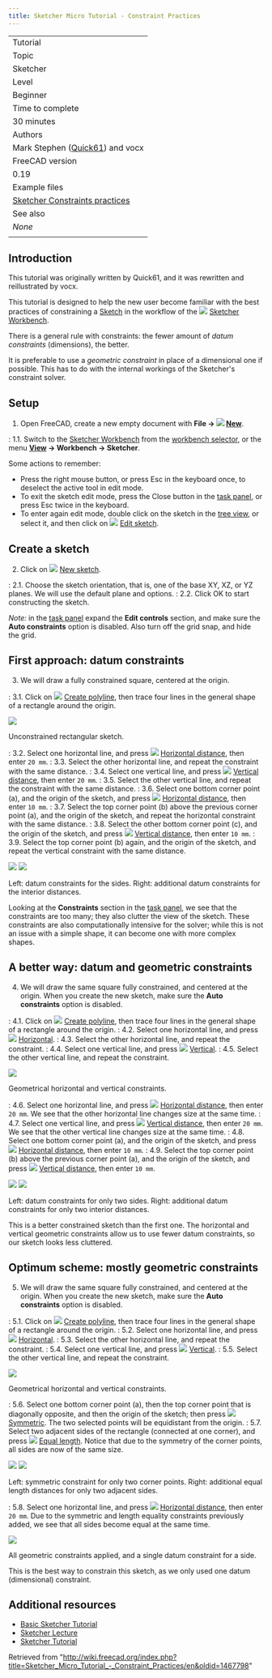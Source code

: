 ```yaml
---
title: Sketcher Micro Tutorial - Constraint Practices
---
```


|                                                                                                    |
| -------------------------------------------------------------------------------------------------- |
| Tutorial                                                                                           |
| Topic                                                                                              |
| Sketcher                                                                                           |
| Level                                                                                              |
| Beginner                                                                                           |
| Time to complete                                                                                   |
| 30 minutes                                                                                         |
| Authors                                                                                            |
| Mark Stephen ([Quick61](/User:Quick61 "User:Quick61")) and vocx                                    |
| FreeCAD version                                                                                    |
| 0.19                                                                                               |
| Example files                                                                                      |
| [Sketcher Constraints practices](https://forum.freecadweb.org/viewtopic.php?f=36&p=371659#p371659) |
| See also                                                                                           |
| _None_                                                                                             |
|                                                                                                    |

## Introduction

This tutorial was originally written by Quick61, and it was rewritten and reillustrated by vocx.

This tutorial is designed to help the new user become familiar with the best practices of constraining a [Sketch](/Sketch "Sketch") in the workflow of the ![](/src/assets/images/Workbench_Sketcher.svg) [Sketcher Workbench](/Sketcher_Workbench "Sketcher Workbench").

There is a general rule with constraints: the fewer amount of _datum constraints_ (dimensions), the better.

It is preferable to use a _geometric constraint_ in place of a dimensional one if possible. This has to do with the internal workings of the Sketcher's constraint solver.

## Setup

1. Open FreeCAD, create a new empty document with **File → ![](/src/assets/images/Std_New.svg) [New](/Std_New "Std New")**.

: 1.1. Switch to the [Sketcher Workbench](/Sketcher_Workbench "Sketcher Workbench") from the [workbench selector](/Std_Workbench "Std Workbench"), or the menu **[View](/Std_View_Menu "Std View Menu") → Workbench → Sketcher**.

Some actions to remember:

- Press the right mouse button, or press Esc in the keyboard once, to deselect the active tool in edit mode.
- To exit the sketch edit mode, press the Close button in the [task panel](/Task_panel "Task panel"), or press Esc twice in the keyboard.
- To enter again edit mode, double click on the sketch in the [tree view](/Tree_view "Tree view"), or select it, and then click on ![](/src/assets/images/Sketcher_EditSketch.svg) [Edit sketch](/Sketcher_EditSketch "Sketcher EditSketch").

## Create a sketch

2. Click on ![](/src/assets/images/Sketcher_NewSketch.svg) [New sketch](/Sketcher_NewSketch "Sketcher NewSketch").

: 2.1. Choose the sketch orientation, that is, one of the base XY, XZ, or YZ planes. We will use the default plane and options.
: 2.2. Click OK to start constructing the sketch.

_Note:_ in the [task panel](/Task_panel "Task panel") expand the **Edit controls** section, and make sure the **Auto constraints** option is disabled. Also turn off the grid snap, and hide the grid.

## First approach: datum constraints

3. We will draw a fully constrained square, centered at the origin.

: 3.1. Click on ![](/src/assets/images/Sketcher_CreatePolyline.svg) [Create polyline](/Sketcher_CreatePolyline "Sketcher CreatePolyline"), then trace four lines in the general shape of a rectangle around the origin.

![](/src/assets/images/01a_Sk02_Sketcher_Rectangle_unconstrained.png)

Unconstrained rectangular sketch.

: 3.2. Select one horizontal line, and press ![](/src/assets/images/Constraint_HorizontalDistance.svg) [Horizontal distance](/Sketcher_ConstrainDistanceX "Sketcher ConstrainDistanceX"), then enter `20 mm`.
: 3.3. Select the other horizontal line, and repeat the constraint with the same distance.
: 3.4. Select one vertical line, and press ![](/src/assets/images/Constraint_VerticalDistance.svg) [Vertical distance](/Sketcher_ConstrainDistanceY "Sketcher ConstrainDistanceY"), then enter `20 mm`.
: 3.5. Select the other vertical line, and repeat the constraint with the same distance.
: 3.6. Select one bottom corner point (a), and the origin of the sketch, and press ![](/src/assets/images/Constraint_HorizontalDistance.svg) [Horizontal distance](/Sketcher_ConstrainDistanceX "Sketcher ConstrainDistanceX"), then enter `10 mm`.
: 3.7. Select the top corner point (b) above the previous corner point (a), and the origin of the sketch, and repeat the horizontal constraint with the same distance.
: 3.8. Select the other bottom corner point (c), and the origin of the sketch, and press ![](/src/assets/images/Constraint_VerticalDistance.svg) [Vertical distance](/Sketcher_ConstrainDistanceY "Sketcher ConstrainDistanceY"), then enter `10 mm`.
: 3.9. Select the top corner point (b) again, and the origin of the sketch, and repeat the vertical constraint with the same distance.

![](/src/assets/images/01b_Sk02_Sketcher_Rectangle_constrained_lengths_1.png) ![](/src/assets/images/01c_Sk02_Sketcher_Rectangle_constrained_lengths_2.png)

Left: datum constraints for the sides. Right: additional datum constraints for the interior distances.

Looking at the **Constraints** section in the [task panel](/Task_panel "Task panel"), we see that the constraints are too many; they also clutter the view of the sketch. These constraints are also computationally intensive for the solver; while this is not an issue with a simple shape, it can become one with more complex shapes.

## A better way: datum and geometric constraints

4. We will draw the same square fully constrained, and centered at the origin. When you create the new sketch, make sure the **Auto constraints** option is disabled.

: 4.1. Click on ![](/src/assets/images/Sketcher_CreatePolyline.svg) [Create polyline](/Sketcher_CreatePolyline "Sketcher CreatePolyline"), then trace four lines in the general shape of a rectangle around the origin.
: 4.2. Select one horizontal line, and press ![](/src/assets/images/Constraint_Horizontal.svg) [Horizontal](/Sketcher_ConstrainHorizontal "Sketcher ConstrainHorizontal").
: 4.3. Select the other horizontal line, and repeat the constraint.
: 4.4. Select one vertical line, and press ![](/src/assets/images/Constraint_Vertical.svg) [Vertical](/Sketcher_ConstrainVertical "Sketcher ConstrainVertical").
: 4.5. Select the other vertical line, and repeat the constraint.

![](/src/assets/images/02a_Sk02_Sketcher_Rectangle_constrained_horizontal-vertical.png)

Geometrical horizontal and vertical constraints.

: 4.6. Select one horizontal line, and press ![](/src/assets/images/Constraint_HorizontalDistance.svg) [Horizontal distance](/Sketcher_ConstrainDistanceX "Sketcher ConstrainDistanceX"), then enter `20 mm`. We see that the other horizontal line changes size at the same time.
: 4.7. Select one vertical line, and press ![](/src/assets/images/Constraint_VerticalDistance.svg) [Vertical distance](/Sketcher_ConstrainDistanceY "Sketcher ConstrainDistanceY"), then enter `20 mm`. We see that the other vertical line changes size at the same time.
: 4.8. Select one bottom corner point (a), and the origin of the sketch, and press ![](/src/assets/images/Constraint_HorizontalDistance.svg) [Horizontal distance](/Sketcher_ConstrainDistanceX "Sketcher ConstrainDistanceX"), then enter `10 mm`.
: 4.9. Select the top corner point (b) above the previous corner point (a), and the origin of the sketch, and press ![](/src/assets/images/Constraint_VerticalDistance.svg) [Vertical distance](/Sketcher_ConstrainDistanceY "Sketcher ConstrainDistanceY"), then enter `10 mm`.

![](/src/assets/images/02b_Sk02_Sketcher_Rectangle_constrained_lengths_1.png) ![](/src/assets/images/02c_Sk02_Sketcher_Rectangle_constrained_lengths_2.png)

Left: datum constraints for only two sides. Right: additional datum constraints for only two interior distances.

This is a better constrained sketch than the first one. The horizontal and vertical geometric constraints allow us to use fewer datum constraints, so our sketch looks less cluttered.

## Optimum scheme: mostly geometric constraints

5. We will draw the same square fully constrained, and centered at the origin. When you create the new sketch, make sure the **Auto constraints** option is disabled.

: 5.1. Click on ![](/src/assets/images/Sketcher_CreatePolyline.svg) [Create polyline](/Sketcher_CreatePolyline "Sketcher CreatePolyline"), then trace four lines in the general shape of a rectangle around the origin.
: 5.2. Select one horizontal line, and press ![](/src/assets/images/Constraint_Horizontal.svg) [Horizontal](/Sketcher_ConstrainHorizontal "Sketcher ConstrainHorizontal").
: 5.3. Select the other horizontal line, and repeat the constraint.
: 5.4. Select one vertical line, and press ![](/src/assets/images/Constraint_Vertical.svg) [Vertical](/Sketcher_ConstrainVertical "Sketcher ConstrainVertical").
: 5.5. Select the other vertical line, and repeat the constraint.

![](/src/assets/images/03a_Sk02_Sketcher_Rectangle_constrained_horizontal-vertical.png)

Geometrical horizontal and vertical constraints.

: 5.6. Select one bottom corner point (a), then the top corner point that is diagonally opposite, and then the origin of the sketch; then press ![](/src/assets/images/Constraint_Symmetric.svg) [Symmetric](/Sketcher_ConstrainSymmetric "Sketcher ConstrainSymmetric"). The two selected points will be equidistant from the origin.
: 5.7. Select two adjacent sides of the rectangle (connected at one corner), and press ![](/src/assets/images/Constraint_EqualLength.svg) [Equal length](/Sketcher_ConstrainEqual "Sketcher ConstrainEqual"). Notice that due to the symmetry of the corner points, all sides are now of the same size.

![](/src/assets/images/03b_Sk02_Sketcher_Rectangle_constrained_symmetric.png) ![](/src/assets/images/03c_Sk02_Sketcher_Rectangle_constrained_equal_length.png)

Left: symmetric constraint for only two corner points. Right: additional equal length distances for only two adjacent sides.

: 5.8. Select one horizontal line, and press ![](/src/assets/images/Constraint_HorizontalDistance.svg) [Horizontal distance](/Sketcher_ConstrainDistanceX "Sketcher ConstrainDistanceX"), then enter `20 mm`. Due to the symmetric and length equality constraints previously added, we see that all sides become equal at the same time.

![](/src/assets/images/03d_Sk02_Sketcher_Rectangle_constrained_length.png)

All geometric constraints applied, and a single datum constraint for a side.

This is the best way to constrain this sketch, as we only used one datum (dimensional) constraint.

## Additional resources

- [Basic Sketcher Tutorial](/Basic_Sketcher_Tutorial "Basic Sketcher Tutorial")
- [Sketcher Lecture](/Sketcher_Lecture "Sketcher Lecture")
- [Sketcher Tutorial](/Sketcher_Tutorial "Sketcher Tutorial")

Retrieved from "<http://wiki.freecad.org/index.php?title=Sketcher_Micro_Tutorial_-_Constraint_Practices/en&oldid=1467798>"
